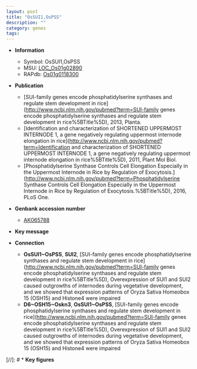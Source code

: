 ```yaml
---
layout: post
title: "OsSUI1,OsPSS"
description: ""
category: genes
tags: 
---
```


* **Information**  
    + Symbol: OsSUI1,OsPSS  
    + MSU: [LOC_Os01g02890](http://rice.plantbiology.msu.edu/cgi-bin/ORF_infopage.cgi?orf=LOC_Os01g02890)  
    + RAPdb: [Os01g0118300](http://rapdb.dna.affrc.go.jp/viewer/gbrowse_details/irgsp1?name=Os01g0118300)  

* **Publication**  
    + [SUI-family genes encode phosphatidylserine synthases and regulate stem development in rice](http://www.ncbi.nlm.nih.gov/pubmed?term=SUI-family genes encode phosphatidylserine synthases and regulate stem development in rice%5BTitle%5D), 2013, Planta.
    + [Identification and characterization of SHORTENED UPPERMOST INTERNODE 1, a gene negatively regulating uppermost internode elongation in rice](http://www.ncbi.nlm.nih.gov/pubmed?term=Identification and characterization of SHORTENED UPPERMOST INTERNODE 1, a gene negatively regulating uppermost internode elongation in rice%5BTitle%5D), 2011, Plant Mol Biol.
    + [Phosphatidylserine Synthase Controls Cell Elongation Especially in the Uppermost Internode in Rice by Regulation of Exocytosis.](http://www.ncbi.nlm.nih.gov/pubmed?term=Phosphatidylserine Synthase Controls Cell Elongation Especially in the Uppermost Internode in Rice by Regulation of Exocytosis.%5BTitle%5D), 2016, PLoS One.

* **Genbank accession number**  
    + [AK065788](http://www.ncbi.nlm.nih.gov/nuccore/AK065788)

* **Key message**  

* **Connection**  
    + __OsSUI1~OsPSS__, __SUI2__, [SUI-family genes encode phosphatidylserine synthases and regulate stem development in rice](http://www.ncbi.nlm.nih.gov/pubmed?term=SUI-family genes encode phosphatidylserine synthases and regulate stem development in rice%5BTitle%5D), Overexpression of SUI1 and SUI2 caused outgrowths of internodes during vegetative development, and we showed that expression patterns of Oryza Sativa Homeobox 15 (OSH15) and Histone4 were impaired
    + __D6~OSH15~Oskn3__, __OsSUI1~OsPSS__, [SUI-family genes encode phosphatidylserine synthases and regulate stem development in rice](http://www.ncbi.nlm.nih.gov/pubmed?term=SUI-family genes encode phosphatidylserine synthases and regulate stem development in rice%5BTitle%5D), Overexpression of SUI1 and SUI2 caused outgrowths of internodes during vegetative development, and we showed that expression patterns of Oryza Sativa Homeobox 15 (OSH15) and Histone4 were impaired

[//]: # * **Key figures**  


